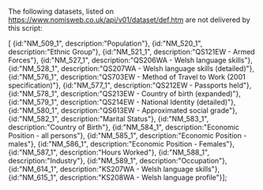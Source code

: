 The following datasets, listed on https://www.nomisweb.co.uk/api/v01/dataset/def.htm are not delivered by this script:

[
    {id:"NM_509_1", description:"Population"},
    {id:"NM_520_1", description:"Ethnic Group"},
    {id:"NM_521_1", description:"QS121EW - Armed Forces"},
    {id:"NM_527_1", description:"QS206WA - Welsh language skills"},
    {id:"NM_528_1", description:"QS207WA - Welsh language skills (detailed)"},
    {id:"NM_576_1", description:"QS703EW - Method of Travel to Work (2001 specification)"},
    {id:"NM_577_1", description:"QS212EW - Passports held"},
    {id:"NM_578_1", description:"QS213EW - Country of birth (expanded)"},
    {id:"NM_579_1", description:"QS214EW - National Identity (detailed)"},
    {id:"NM_580_1", description:"QS613EW - Approximated social grade"},
    {id:"NM_582_1", description:"Marital Status"},
    {id:"NM_583_1", description:"Country of Birth"},
    {id:"NM_584_1", description:"Economic Position - all persons"},
    {id:"NM_585_1", description:"Economic Position - males"},
    {id:"NM_586_1", description:"Economic Position - Females"},
    {id:"NM_587_1", description:"Hours Worked"},
    {id:"NM_588_1", description:"Industry"},
    {id:"NM_589_1", description:"Occupation"},
    {id:"NM_614_1", description:"KS207WA - Welsh language skills"},
    {id:"NM_615_1", description:"KS208WA - Welsh language profile"}];
